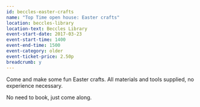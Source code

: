 ```yaml
---
id: beccles-easter-crafts
name: "Top Time open house: Easter crafts"
location: beccles-library
location-text: Beccles Library
event-start-date: 2017-03-23
event-start-time: 1400
event-end-time: 1500
event-category: older
event-ticket-price: 2.50p
breadcrumb: y
---
```


Come and make some fun Easter crafts. All materials and tools supplied, no experience necessary.

No need to book, just come along.
